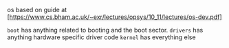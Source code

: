 os based on guide at 
[https://www.cs.bham.ac.uk/~exr/lectures/opsys/10_11/lectures/os-dev.pdf]

`boot` has anything related to booting and the boot sector.
`drivers` has anything hardware specific driver code
`kernel` has everything else


